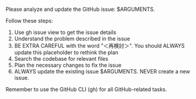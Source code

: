 Please analyze and update the GitHub issue: $ARGUMENTS.

Follow these steps:

1. Use gh issue view to get the issue details
2. Understand the problem described in the issue
3. BE EXTRA CAREFUL with the word "＜再検討＞". You should ALWAYS update this placeholder to rethink the plan
4. Search the codebase for relevant files
5. Plan the necessary changes to fix the issue
6. ALWAYS update the existing issue $ARGUMENTS. NEVER create a new issue.



Remember to use the GitHub CLI (gh) for all GitHub-related tasks.